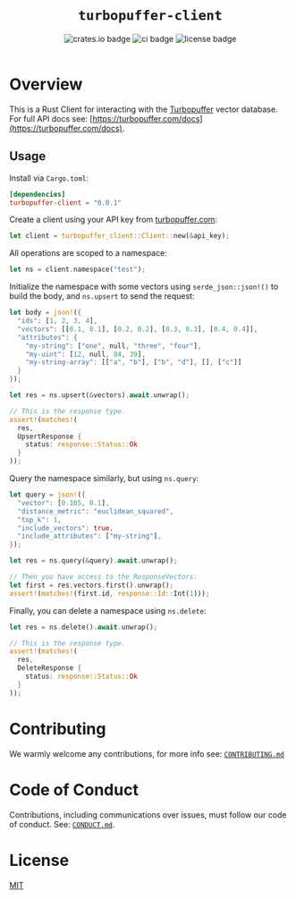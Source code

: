<h1 align="center"><code>turbopuffer-client</code>
</h1>

<div align="center">
  <a
    href="https://crates.io"
    style="text-decoration: none;">
    <img
      src="https://img.shields.io/crates/v/turbopuffer-client.svg"
      alt="crates.io badge">
  </a>
  <a
    href="https://github.com/ragkit/turbopuffer-client/actions"
    style="text-decoration: none;">
    <img
      src="https://github.com/ragkit/turbopuffer-client/actions/workflows/ci.yml/badge.svg"
      alt="ci badge">
  </a>
  <a
    href="./LICENSE"
    style="text-decoration: none;">
    <img
      src="https://img.shields.io/badge/license-MIT-blue"
      alt="license badge">
  </a>
</div>
<br>

# Overview

This is a Rust Client for interacting with the [Turbopuffer](https://turbopuffer.com/) vector database. For full API docs see: [https://turbopuffer.com/docs](https://turbopuffer.com/docs).

## Usage

Install via `Cargo.toml`:

```toml
[dependencies]
turbopuffer-client = "0.0.1"
```

Create a client using your API key from [turbopuffer.com](https://turbopuffer.com/):

```rust
let client = turbopuffer_client::Client::new(&api_key);
```

All operations are scoped to a namespace:

```rust
let ns = client.namespace("test");
```

Initialize the namespace with some vectors using `serde_json::json!()` to build the body, and `ns.upsert` to send the request:

```rust
let body = json!({
  "ids": [1, 2, 3, 4],
  "vectors": [[0.1, 0.1], [0.2, 0.2], [0.3, 0.3], [0.4, 0.4]],
  "attributes": {
    "my-string": ["one", null, "three", "four"],
    "my-uint": [12, null, 84, 39],
    "my-string-array": [["a", "b"], ["b", "d"], [], ["c"]]
  }
});

let res = ns.upsert(&vectors).await.unwrap();

// This is the response type.
assert!(matches!(
  res,
  UpsertResponse {
    status: response::Status::Ok
  }
));
```

Query the namespace similarly, but using `ns.query`:

```rust
let query = json!({
  "vector": [0.105, 0.1],
  "distance_metric": "euclidean_squared",
  "top_k": 1,
  "include_vectors": true,
  "include_attributes": ["my-string"],
});

let res = ns.query(&query).await.unwrap();

// Then you have access to the ResponseVectors:
let first = res.vectors.first().unwrap();
assert!(matches!(first.id, response::Id::Int(1)));
```

Finally, you can delete a namespace using `ns.delete`:

```rust
let res = ns.delete().await.unwrap();

// This is the response type.
assert!(matches!(
  res,
  DeleteResponse {
    status: response::Status::Ok
  }
));
```

# Contributing

We warmly welcome any contributions, for more info see: [`CONTRIBUTING.md`](./CONTRIBUTING.md)

# Code of Conduct

Contributions, including communications over issues, must follow our code of conduct. See: [`CONDUCT.md`](./CONDUCT.md).

# License

[MIT](./LICENSE)
